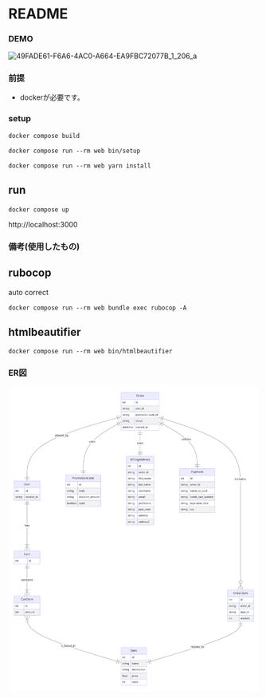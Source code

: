 # README

### DEMO

![49FADE61-F6A6-4AC0-A664-EA9FBC72077B_1_206_a](https://github.com/syunsuke-I/rails_ec/assets/132537904/8aeae8ec-8a05-4a79-877e-a6e3869561fd)

### 前提

- dockerが必要です。

### setup

```
docker compose build
```

```
docker compose run --rm web bin/setup
```


```
docker compose run --rm web yarn install
```

## run

```
docker compose up
```

http://localhost:3000

### 備考(使用したもの)

## rubocop

auto correct

```
docker compose run --rm web bundle exec rubocop -A
```

## htmlbeautifier


```
docker compose run --rm web bin/htmlbeautifier
```

### ER図

![](img_for_readme/mermaid-diagram-2023-10-16-105935.png)

